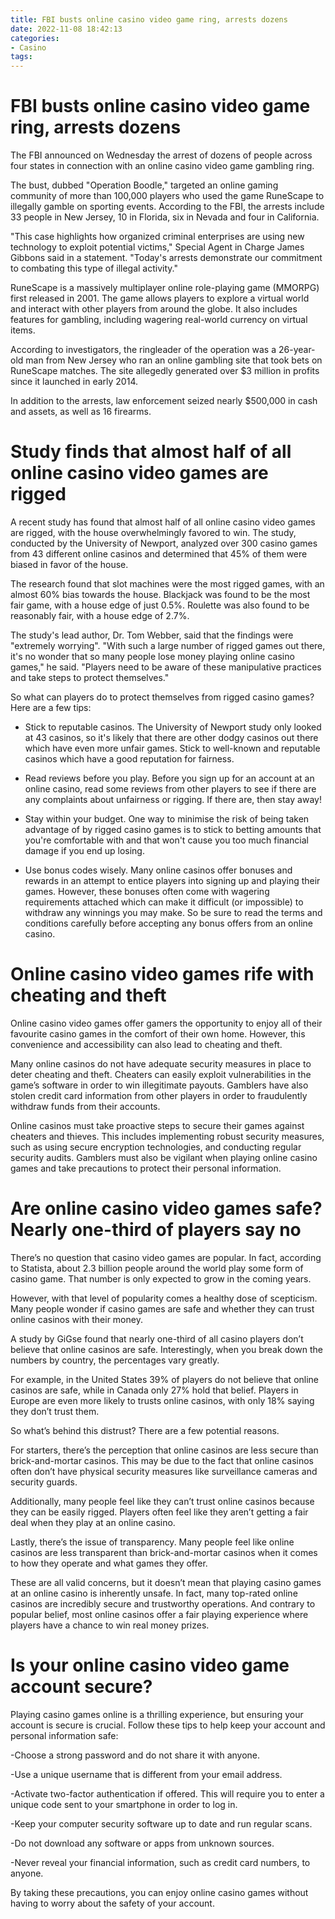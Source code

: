 ```yaml
---
title: FBI busts online casino video game ring, arrests dozens
date: 2022-11-08 18:42:13
categories:
- Casino
tags:
---
```



#  FBI busts online casino video game ring, arrests dozens

The FBI announced on Wednesday the arrest of dozens of people across four states in connection with an online casino video game gambling ring.

The bust, dubbed "Operation Boodle," targeted an online gaming community of more than 100,000 players who used the game RuneScape to illegally gamble on sporting events. According to the FBI, the arrests include 33 people in New Jersey, 10 in Florida, six in Nevada and four in California.

"This case highlights how organized criminal enterprises are using new technology to exploit potential victims," Special Agent in Charge James Gibbons said in a statement. "Today's arrests demonstrate our commitment to combating this type of illegal activity."

RuneScape is a massively multiplayer online role-playing game (MMORPG) first released in 2001. The game allows players to explore a virtual world and interact with other players from around the globe. It also includes features for gambling, including wagering real-world currency on virtual items.

According to investigators, the ringleader of the operation was a 26-year-old man from New Jersey who ran an online gambling site that took bets on RuneScape matches. The site allegedly generated over $3 million in profits since it launched in early 2014.

In addition to the arrests, law enforcement seized nearly $500,000 in cash and assets, as well as 16 firearms.

#  Study finds that almost half of all online casino video games are rigged

A recent study has found that almost half of all online casino video games are rigged, with the house overwhelmingly favored to win. The study, conducted by the University of Newport, analyzed over 300 casino games from 43 different online casinos and determined that 45% of them were biased in favor of the house.

The research found that slot machines were the most rigged games, with an almost 60% bias towards the house. Blackjack was found to be the most fair game, with a house edge of just 0.5%. Roulette was also found to be reasonably fair, with a house edge of 2.7%.

The study's lead author, Dr. Tom Webber, said that the findings were "extremely worrying". "With such a large number of rigged games out there, it's no wonder that so many people lose money playing online casino games," he said. "Players need to be aware of these manipulative practices and take steps to protect themselves."

So what can players do to protect themselves from rigged casino games? Here are a few tips:

- Stick to reputable casinos. The University of Newport study only looked at 43 casinos, so it's likely that there are other dodgy casinos out there which have even more unfair games. Stick to well-known and reputable casinos which have a good reputation for fairness.

- Read reviews before you play. Before you sign up for an account at an online casino, read some reviews from other players to see if there are any complaints about unfairness or rigging. If there are, then stay away!

- Stay within your budget. One way to minimise the risk of being taken advantage of by rigged casino games is to stick to betting amounts that you're comfortable with and that won't cause you too much financial damage if you end up losing.

- Use bonus codes wisely. Many online casinos offer bonuses and rewards in an attempt to entice players into signing up and playing their games. However, these bonuses often come with wagering requirements attached which can make it difficult (or impossible) to withdraw any winnings you may make. So be sure to read the terms and conditions carefully before accepting any bonus offers from an online casino.

#  Online casino video games rife with cheating and theft

Online casino video games offer gamers the opportunity to enjoy all of their favourite casino games in the comfort of their own home. However, this convenience and accessibility can also lead to cheating and theft.

Many online casinos do not have adequate security measures in place to deter cheating and theft. Cheaters can easily exploit vulnerabilities in the game’s software in order to win illegitimate payouts. Gamblers have also stolen credit card information from other players in order to fraudulently withdraw funds from their accounts.

Online casinos must take proactive steps to secure their games against cheaters and thieves. This includes implementing robust security measures, such as using secure encryption technologies, and conducting regular security audits. Gamblers must also be vigilant when playing online casino games and take precautions to protect their personal information.

#  Are online casino video games safe? Nearly one-third of players say no

There’s no question that casino video games are popular. In fact, according to Statista, about 2.3 billion people around the world play some form of casino game. That number is only expected to grow in the coming years.

However, with that level of popularity comes a healthy dose of scepticism. Many people wonder if casino games are safe and whether they can trust online casinos with their money.

A study by GiGse found that nearly one-third of all casino players don’t believe that online casinos are safe. Interestingly, when you break down the numbers by country, the percentages vary greatly.

For example, in the United States 39% of players do not believe that online casinos are safe, while in Canada only 27% hold that belief. Players in Europe are even more likely to trusts online casinos, with only 18% saying they don’t trust them.

So what’s behind this distrust? There are a few potential reasons.

For starters, there’s the perception that online casinos are less secure than brick-and-mortar casinos. This may be due to the fact that online casinos often don’t have physical security measures like surveillance cameras and security guards.

Additionally, many people feel like they can’t trust online casinos because they can be easily rigged. Players often feel like they aren’t getting a fair deal when they play at an online casino.

Lastly, there’s the issue of transparency. Many people feel like online casinos are less transparent than brick-and-mortar casinos when it comes to how they operate and what games they offer.

These are all valid concerns, but it doesn’t mean that playing casino games at an online casino is inherently unsafe. In fact, many top-rated online casinos are incredibly secure and trustworthy operations. And contrary to popular belief, most online casinos offer a fair playing experience where players have a chance to win real money prizes.

#  Is your online casino video game account secure?

Playing casino games online is a thrilling experience, but ensuring your account is secure is crucial. Follow these tips to help keep your account and personal information safe:

-Choose a strong password and do not share it with anyone.

-Use a unique username that is different from your email address.

-Activate two-factor authentication if offered. This will require you to enter a unique code sent to your smartphone in order to log in.

-Keep your computer security software up to date and run regular scans.

-Do not download any software or apps from unknown sources.

-Never reveal your financial information, such as credit card numbers, to anyone.

By taking these precautions, you can enjoy online casino games without having to worry about the safety of your account.